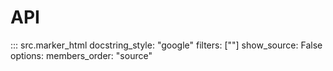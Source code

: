 # API

::: src.marker_html
    docstring_style: "google"
    filters: [""]
    show_source: False
    options:
        members_order: "source"
